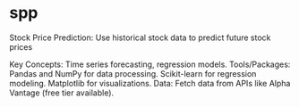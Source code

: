# spp
Stock Price Prediction: Use historical stock data to predict future stock prices

Key Concepts: Time series forecasting, regression models.
Tools/Packages:
Pandas and NumPy for data processing.
Scikit-learn for regression modeling.
Matplotlib for visualizations.
Data: Fetch data from APIs like Alpha Vantage (free tier available).
